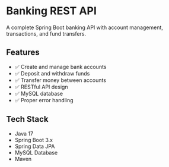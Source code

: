 # Banking REST API

A complete Spring Boot banking API with account management, transactions, and fund transfers.

## Features
- ✅ Create and manage bank accounts
- ✅ Deposit and withdraw funds  
- ✅ Transfer money between accounts
- ✅ RESTful API design
- ✅ MySQL database
- ✅ Proper error handling

## Tech Stack
- Java 17
- Spring Boot 3.x
- Spring Data JPA
- MySQL Database
- Maven
